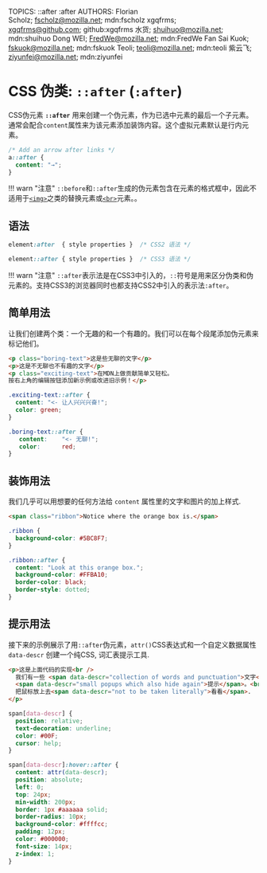 TOPICS: ::after
        :after
AUTHORS: Florian Scholz; fscholz@mozilla.net; mdn:fscholz
         xgqfrms; xgqfrms@github.com; github:xgqfrms
         水货; shuihuo@mozilla.net; mdn:shuihuo
         Dong WEI; FredWe@mozilla.net; mdn:FredWe
         Fan Sai Kuok; fskuok@mozilla.net; mdn:fskuok
         Teoli; teoli@mozilla.net; mdn:teoli
         紫云飞; ziyunfei@mozilla.net; mdn:ziyunfei

# CSS 伪类: `::after` (`:after`)

CSS伪元素 **`::after`** 用来创建一个伪元素，作为已选中元素的最后一个子元素。通常会配合`content`属性来为该元素添加装饰内容。这个虚拟元素默认是行内元素。

```css
/* Add an arrow after links */
a::after {
  content: "→";
}
```

!!! warn "注意"
    `::before`和`::after`生成的伪元素包含在元素的格式框中，因此不适用于[`<img>`](/zh-hans/webfrontend/<img>)之类的替换元素或[`<br>`](/zh-hans/webfrontend/<br>)元素。。

## 语法

```css
element:after  { style properties }  /* CSS2 语法 */

element::after { style properties }  /* CSS3 语法 */
```

!!! warn "注意"
     `::after`表示法是在CSS3中引入的，`::`符号是用来区分伪类和伪元素的。支持CSS3的浏览器同时也都支持CSS2中引入的表示法`:after`。

## 简单用法

让我们创建两个类：一个无趣的和一个有趣的。我们可以在每个段尾添加伪元素来标记他们。

```html
<p class="boring-text">这是些无聊的文字</p>
<p>这是不无聊也不有趣的文字</p>
<p class="exciting-text">在MDN上做贡献简单又轻松。
按右上角的编辑按钮添加新示例或改进旧示例！</p>
```

```css
.exciting-text::after {
  content: "<- 让人兴兴兴奋!";
  color: green;
}

.boring-text::after {
   content:    "<- 无聊!";
   color:      red;
}
```

## 装饰用法

我们几乎可以用想要的任何方法给 `content` 属性里的文字和图片的加上样式.

```html
<span class="ribbon">Notice where the orange box is.</span>
```

```css
.ribbon {
  background-color: #5BC8F7;
}

.ribbon::after {
  content: "Look at this orange box.";
  background-color: #FFBA10;
  border-color: black;
  border-style: dotted;
}
```

## 提示用法

接下来的示例展示了用`::after`伪元素，`attr()`CSS表达式和一个自定义数据属性 `data-descr` 创建一个纯CSS, 词汇表提示工具.

```html
<p>这是上面代码的实现<br />
  我们有一些 <span data-descr="collection of words and punctuation">文字</span> 有一些
  <span data-descr="small popups which also hide again">提示</span>。<br />
  把鼠标放上去<span data-descr="not to be taken literally">看看</span>.
</p>
```

```css
span[data-descr] {
  position: relative;
  text-decoration: underline;
  color: #00F;
  cursor: help;
}

span[data-descr]:hover::after {
  content: attr(data-descr);
  position: absolute;
  left: 0;
  top: 24px;
  min-width: 200px;
  border: 1px #aaaaaa solid;
  border-radius: 10px;
  background-color: #ffffcc;
  padding: 12px;
  color: #000000;
  font-size: 14px;
  z-index: 1;
}
```

